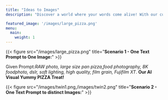 ```yaml
---
title: "Ideas to Images"
description: "Discover a world where your words come alive! With our cutting-edge AI technology, transform your textual ideas into captivating visuals in just a few clicks.Whether you’re looking for a single image or exploring distinct designs for your prompt, we’ve got you covered.Dive into a seamless experience tailored to your creative vision."

featured_image: '/images/large_pizza.png'
menu:
  main:
    weight: 1
---
```

{{< figure src="/images/large_pizza.png" title="**Scenario 1 - One Text Prompt to One Image:**" >}}

Given Prompt:_RAW photo, large size pan pizza,food photography, 8K foodphoto, dslr, soft lighting, high quality, film grain, Fujifilm XT_.
**Our AI Visual Yummy PIZZA Treat!**

{{< figure src="/images/twin1.png,/images/twin2.png" title="**Scenario 2 - One Text Prompt to distinct Images:**" >}}
